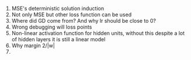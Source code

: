 1. MSE's deterministic solution induction
2. Not only MSE but other loss function can be used
3. Where did GD come from? And why lr should be close to 0?
4. Wrong debugging will loss points
5. Non-linear activation function for hidden units, without this despite a lot of hidden layers it is still a linear model
6. Why margin 2/|w|
7.